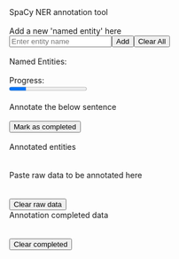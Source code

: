 <html>
	<head>
		<title>Spacy NER annotation</title>
		<script type="text/javascript" src = "https://code.jquery.com/jquery-3.4.1.min.js"></script>
		<script type="text/javascript" src = "js/main.js"></script>
		<link rel="stylesheet" href = "css/main.css">
		<link href="https://fonts.googleapis.com/css2?family=Manrope&display=swap" rel="stylesheet">
		<link href="https://fonts.googleapis.com/css2?family=Kaushan+Script&display=swap" rel="stylesheet">
		<link rel="stylesheet" href="https://stackpath.bootstrapcdn.com/bootstrap/4.1.3/css/bootstrap.min.css" integrity="sha384-MCw98/SFnGE8fJT3GXwEOngsV7Zt27NXFoaoApmYm81iuXoPkFOJwJ8ERdknLPMO" crossorigin="anonymous">
		<script src="https://code.jquery.com/jquery-3.3.1.slim.min.js" integrity="sha384-q8i/X+965DzO0rT7abK41JStQIAqVgRVzpbzo5smXKp4YfRvH+8abtTE1Pi6jizo" crossorigin="anonymous"></script>
		<script src="https://cdnjs.cloudflare.com/ajax/libs/popper.js/1.14.3/umd/popper.min.js" integrity="sha384-ZMP7rVo3mIykV+2+9J3UJ46jBk0WLaUAdn689aCwoqbBJiSnjAK/l8WvCWPIPm49" crossorigin="anonymous"></script>
		<script src="https://stackpath.bootstrapcdn.com/bootstrap/4.1.3/js/bootstrap.min.js" integrity="sha384-ChfqqxuZUCnJSK3+MXmPNIyE6ZbWh2IMqE241rYiqJxyMiZ6OW/JmZQ5stwEULTy" crossorigin="anonymous"></script>
		<script async defer src="https://buttons.github.io/buttons.js"></script>
	</head>
	<body>
		<div id="heading">SpaCy NER annotation tool</div><br/>
		<div class="padded-body">
		<div>Add a new 'named entity' here</div>
		<div id="adding-entity"><input type = "text" placeholder="Enter entity name" id="add-entity-value"/><button id="add-entity-button" class="tiny-button">Add</button><button id="clear-entity-button" class="tiny-button">Clear All</button></div><br/>
		<div>Named Entities:</div>
		<div id="annotation-ner"></div><br/>
		<div class="container">
			<div class="row">
				<div class="col-lg-12">
						Progress:<br/><progress value="22" max="100" id = "completion-percent"></progress><br/>&nbsp;
				</div>
			</div>
			<div class="row">
				<div class="col-lg-6">
					<div class="box-headings">Annotate the below sentence</div>
					<div id = "annotation-text" contenteditable = "true" style="overflow:auto"></div>
					<input type="button" value="Mark as completed" id="mark-complete-button"></button><br/>
					<br/>
				</div>
				<div class="col-lg-6">
					<div class="box-headings">Annotated entities</div>
					<div id="JSON-out"></div><br/><br/>
				</div>
			</div>
			<div class="row">
				<div class="col-lg-6">
					<div class="box-headings">Paste raw data to be annotated here</div>
					<div id="raw-data-div" contenteditable = "true"></div><br/>
					<input type="button" value="Clear raw data" id="clear-raw" class="sm-button"/><br/>
				</div>
				<div class="col-lg-6">
					<div class="box-headings">Annotation completed data</div>
					<div id="completed-data-div" contenteditable = "true"></div><br/>
					<input type="button" value="Clear completed" id="clear-completed" class="sm-button"/><br/>
				</div>
			</div>
		</div>
		</div>
	</body>
</html>
